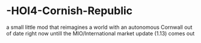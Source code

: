 # -HOI4-Cornish-Republic
a small little mod that reimagines a world with an autonomous Cornwall
out of date right now untill the MIO/International market update (1.13) comes out

